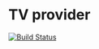 <h1>TV provider</h1>

[![Build Status](https://travis-ci.org/rozborsky/provider.svg?branch=master)](https://travis-ci.org/rozborsky/provider)
